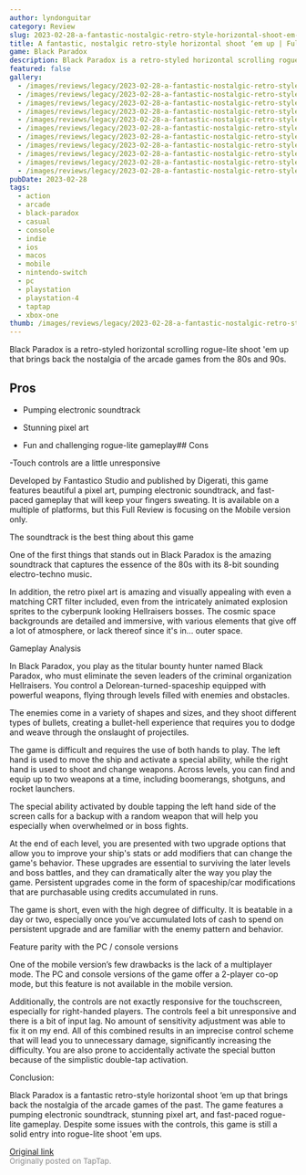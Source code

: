 ```yaml
---
author: lyndonguitar
category: Review
slug: 2023-02-28-a-fantastic-nostalgic-retro-style-horizontal-shoot-em-up-full-review-black-paradox
title: A fantastic, nostalgic retro-style horizontal shoot ‘em up | Full Review - Black Paradox
game: Black Paradox
description: Black Paradox is a retro-styled horizontal scrolling rogue-lite shoot 'em up that brings back the nostalgia of the arcade games from the 80s and 90s.
featured: false
gallery:
  - /images/reviews/legacy/2023-02-28-a-fantastic-nostalgic-retro-style-horizontal-shoot-em-up--full-review---black-paradox-0.avif
  - /images/reviews/legacy/2023-02-28-a-fantastic-nostalgic-retro-style-horizontal-shoot-em-up--full-review---black-paradox-1.avif
  - /images/reviews/legacy/2023-02-28-a-fantastic-nostalgic-retro-style-horizontal-shoot-em-up--full-review---black-paradox-2.avif
  - /images/reviews/legacy/2023-02-28-a-fantastic-nostalgic-retro-style-horizontal-shoot-em-up--full-review---black-paradox-3.avif
  - /images/reviews/legacy/2023-02-28-a-fantastic-nostalgic-retro-style-horizontal-shoot-em-up--full-review---black-paradox-4.avif
  - /images/reviews/legacy/2023-02-28-a-fantastic-nostalgic-retro-style-horizontal-shoot-em-up--full-review---black-paradox-5.avif
  - /images/reviews/legacy/2023-02-28-a-fantastic-nostalgic-retro-style-horizontal-shoot-em-up--full-review---black-paradox-6.avif
  - /images/reviews/legacy/2023-02-28-a-fantastic-nostalgic-retro-style-horizontal-shoot-em-up--full-review---black-paradox-7.avif
  - /images/reviews/legacy/2023-02-28-a-fantastic-nostalgic-retro-style-horizontal-shoot-em-up--full-review---black-paradox-8.avif
  - /images/reviews/legacy/2023-02-28-a-fantastic-nostalgic-retro-style-horizontal-shoot-em-up--full-review---black-paradox-9.avif
  - /images/reviews/legacy/2023-02-28-a-fantastic-nostalgic-retro-style-horizontal-shoot-em-up--full-review---black-paradox-10.avif
pubDate: 2023-02-28
tags:
  - action
  - arcade
  - black-paradox
  - casual
  - console
  - indie
  - ios
  - macos
  - mobile
  - nintendo-switch
  - pc
  - playstation
  - playstation-4
  - taptap
  - xbox-one
thumb: /images/reviews/legacy/2023-02-28-a-fantastic-nostalgic-retro-style-horizontal-shoot-em-up--full-review---black-paradox-0.avif
---
```


Black Paradox is a retro-styled horizontal scrolling rogue-lite shoot 'em up that brings back the nostalgia of the arcade games from the 80s and 90s.




## Pros



- Pumping electronic soundtrack


- Stunning pixel art


- Fun and challenging rogue-lite gameplay## Cons


-Touch controls are a little unresponsive

Developed by Fantastico Studio and published by Digerati, this game features beautiful a pixel art, pumping electronic soundtrack, and fast-paced gameplay that will keep your fingers sweating. It is available on a multiple of platforms, but this Full Review is focusing on the Mobile version only.

The soundtrack is the best thing about this game

One of the first things that stands out in Black Paradox is the amazing soundtrack that captures the essence of the 80s with its 8-bit sounding electro-techno music.

In addition, the retro pixel art is amazing and visually appealing with even a matching CRT filter included, even from the intricately animated explosion sprites to the cyberpunk looking Hellraisers bosses. The cosmic space backgrounds are detailed and immersive, with various elements that give off a lot of atmosphere, or lack thereof since it's in… outer space.

Gameplay Analysis

In Black Paradox, you play as the titular bounty hunter named Black Paradox, who must eliminate the seven leaders of the criminal organization Hellraisers. You control a Delorean-turned-spaceship equipped with powerful weapons, flying through levels filled with enemies and obstacles.

The enemies come in a variety of shapes and sizes, and they shoot different types of bullets, creating a bullet-hell experience that requires you to dodge and weave through the onslaught of projectiles.

The game is difficult and requires the use of both hands to play. The left hand is used to move the ship and activate a special ability, while the right hand is used to shoot and change weapons. Across levels, you can find and equip up to two weapons at a time, including boomerangs, shotguns, and rocket launchers.

The special ability activated by double tapping the left hand side of the screen calls for a backup with a random weapon that will help you especially when overwhelmed or in boss fights.

At the end of each level, you are presented with two upgrade options that allow you to improve your ship's stats or add modifiers that can change the game's behavior. These upgrades are essential to surviving the later levels and boss battles, and they can dramatically alter the way you play the game. Persistent upgrades come in the form of spaceship/car modifications that are purchasable using credits accumulated in runs.

The game is short, even with the high degree of difficulty. It is beatable in a day or two, especially once you’ve accumulated lots of cash to spend on persistent upgrade and are familiar with the enemy pattern and behavior.

Feature parity with the PC / console versions

One of the mobile version’s few drawbacks is the lack of a multiplayer mode. The PC and console versions of the game offer a 2-player co-op mode, but this feature is not available in the mobile version.

Additionally, the controls are not exactly responsive for the touchscreen, especially for right-handed players. The controls feel a bit unresponsive and there is a bit of input lag. No amount of sensitivity adjustment was able to fix it on my end. All of this combined results in an imprecise control scheme that will lead you to unnecessary damage, significantly increasing the difficulty. You are also prone to accidentally activate the special button because of the simplistic double-tap activation.

Conclusion:

Black Paradox is a fantastic retro-style horizontal shoot ‘em up that brings back the nostalgia of the arcade games of the past. The game features a pumping electronic soundtrack, stunning pixel art, and fast-paced rogue-lite gameplay. Despite some issues with the controls, this game is still a solid entry into rogue-lite shoot 'em ups.

[Original link](https://www.taptap.io/post/4663625)<br><span style="font-size: 0.95em; color: #888;">Originally posted on TapTap.</span>